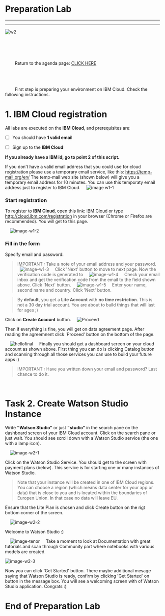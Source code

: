 # Preparation Lab
---

-----------------------------------------
![w2](../images/w2.png)
<br />
<br />
<br />
<br />
<br />
<br />
&nbsp;
&nbsp;
&nbsp;
&nbsp;
Return to the agenda page: [CLICK HERE](../README.md)
<br />
<br />
<br />
<br />
<br />
&nbsp;
&nbsp;
&nbsp;
&nbsp;
First step is preparing your environment on IBM Cloud. Check the following instructions.
&nbsp;
&nbsp;

# 1. IBM Cloud registration

All labs are executed on the **IBM Cloud**, and prerequisites are:

- [ ] You should have **1 valid email** 

- [ ] Sign up to the **IBM Cloud** 


**If you already have a IBM id, go to point 2 of this script.**

If you don't have a valid email address that you could use for cloud registration please use a temporary email service, like this: https://temp-mail.org/en/
The temp-mail web site (shown below) will give you a temporary email address for 10 minutes. You can use this temporaty email address just to register to IBM Cloud. 
&nbsp;
&nbsp;
![image w1-1](../images/w1-1.png)
&nbsp;
&nbsp;

### Start registration
To register to **IBM Cloud**, open this link: [IBM Cloud](cloud.ibm.com/registration) or type http://cloud.ibm.com/registration in your browser (Chrome or Firefox are recommended). You will get to this page.

&nbsp;
&nbsp;
![image-w1-2](../images/w1-2.png)
&nbsp;
&nbsp;
### Fill in the form
Specify email and password.

> IMPORTANT : Take a note of your email address and your password.
&nbsp;
&nbsp;
![image-w1-3](../images/w1-3.png)
&nbsp;
&nbsp;
Click 'Next' button to move to next page. Now the verification code is generated to 
&nbsp;
&nbsp;
![image-w1-4](../images/w1-4.png)
&nbsp;
&nbsp;
Check your email inbox and get the verification code from the email to the field shown above. Click 'Next' button.
&nbsp;
&nbsp;
![image-w1-5](../images/w1-5.png)
&nbsp;
&nbsp;
Enter your name, second name and country. Click 'Next' button.


> By **default**, you get a **Lite Account** with **no time restriction**. This is not a 30 day trial account. You are about to build things that will last for ages ;)  

Click on **Create Account** button.
&nbsp;
&nbsp;
![Proceed](/../images/w1-6.png)
&nbsp;
&nbsp;

Then if everything is fine, you will get on data agreement page. After reading the agreemnent click 'Proceed' button on the bottom of the page.

&nbsp;
&nbsp;
![hellofinal](/../images/w1-7.png)
&nbsp;
&nbsp;
Finally you should get a dashboard screen on your cloud account as shown above. First thing you can do is clicking Catalog button and scanning through all those services you can use to build your future apps :) 


> IMPORTANT : Have you written down your email and password? Last chance to do it.

&nbsp;
&nbsp;
&nbsp;
&nbsp;
&nbsp;
&nbsp;

# Task 2. Create Watson Studio Instance

Write **"Watson Studio"** or just **"studio"** in the search pane on the dashboard screen of your IBM Cloud account. Click on the search pane or just wait. You should see scroll down with a Watson Studio service (the one with a lamp icon).

&nbsp;
&nbsp;
![image-w2-1](../images/w2-1.png)
&nbsp;
&nbsp;

Click on the Watson Studio Service. You should get to the screen with payment plans (below). This service is for starting one or many instances of Watson Studio. 


> Note that your instance will be created in one of IBM Cloud regions. You can choose a region (which means data center for your app or data) that is close to you and is located within the boundaries of Europen Union. In that case no data will leave EU. 


Ensure that the Lite Plan is chosen and click Create button on the rigt bottom corner of the screen. 


&nbsp;
&nbsp;
![image-w2-2](../images/w2-2.png)
&nbsp;
&nbsp;

Welcome to Watson Studio :)

&nbsp;
&nbsp;
![image-tenor](../images/tenor.gif)
&nbsp;
&nbsp;
Take a moment to look at Documentation with great tutorials and scan through Community part where notebooks with various models are created.


![image-w2-3](../images/w2-3.png)

Now you can click 'Get Started' button. 
There maybe additional mesage saying that Watson Studio is ready, confirm by clicking 'Get Started' on button in the message box. 
You will see a welcoming screen with of Watson Studio application. 
Congrats :)


# End of Preparation Lab